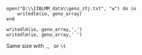 ```
open("D:\\IIBLMM_data\\geno_ztj.txt", "w") do io
    writedlm(io, geno_array)
end
```

```
writedlm(io, geno_array,',')
writedlm(io, geno_array,' ')
```

Same size with `,`,` ` or `\t`
